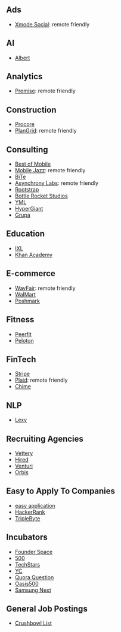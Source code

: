 ## Ads
- [Xmode Social](https://xmode.io): remote friendly

## AI
- [Albert](https://angel.co/learnwithalbert/jobs)

## Analytics
- [Premise](https://www.premise.com): remote friendly

## Construction
- [Procore](http://procore.com/)
- [PlanGrid](https://www.plangrid.com): remote friendly

## Consulting
- [Best of Mobile](http://www.businessofapps.com/guide/app-development-companies/)
- [Mobile Jazz](http://mobilejazz.com/): remote friendly
- [BiTe](https://www.biteinteractive.com)
- [Asynchrony Labs](https://www.asynchrony.com): remote friendly
- [Rootstrap](https://www.rootstrap.com)
- [Bottle Rocket Studios](https://www.bottlerocketstudios.com)
- [YML](https://ymedialabs.com/x)
- [HyperGiant](https://www.hypergiant.com/careers/)
- [Grupa](https://grupa.io/howgrupaworks)

## Education
- [IXL](https://www.ixl.com/company/)
- [Khan Academy](https://boards.greenhouse.io/khanacademy/)

## E-commerce
- [WayFair](https://www.wayfaircareers.com/): remote friendly
- [WalMart]()
- [Poshmark](https://poshmark.com)

## Fitness
- [Peerfit](https://www.peerfit.com)
- [Peloton](https://www.onepeloton.com)

## FinTech
- [Stripe](http://stripe.com/)
- [Plaid](http://plaid.com/): remote friendly
- [Chime](https://www.chimebank.com/)

## NLP
- [Lexy](https://angel.co/lexy-io/jobs)

## Recruiting Agencies
- [Vettery](http://vettery.com/)
- [Hired](http://hired.com/)
- [Venturi](https://www.venturi-group.com/us/)
- [Orbis](https://www.orbisconsultants.com/)

## Easy to Apply To Companies
- [easy application](https://github.com/j-delaney/easy-application)
- [HackerRank](https://www.hackerrank.com)
- [TripleByte](https://triplebyte.com)

## Incubators
- [Founder Space](https://www.foundersspace.com)
- [500](https://500.co)
- [TechStars](https://www.techstars.com)
- [YC](http://www.ycombinator.com)
- [Quora Question](https://www.quora.com/What-are-all-the-startup-incubators-seed-programs-accelerators-in-the-San-Francisco-Bay-Area)
- [Oasis500](http://oasis500.com)
- [Samsung Next](https://samsungnext.com)

## General Job Postings
- [Crushbowl List](https://gist.github.com/crushbowl/ae769d5b099765ecce44)

